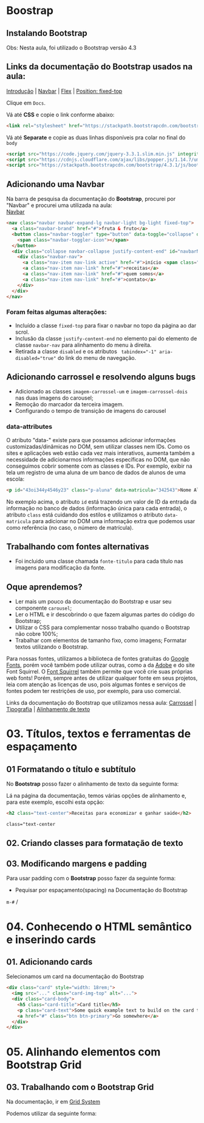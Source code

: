 # Boostrap

## Instalando Bootstrap  

Obs: Nesta aula, foi utilizado o Bootstrap versão 4.3

## Links da documentação do Bootstrap usados na aula: 
[Introdução](https://getbootstrap.com/docs/4.3/getting-started/introduction/) | 
[Navbar](https://getbootstrap.com/docs/4.3/components/navbar/) | 
[Flex](https://getbootstrap.com/docs/4.3/utilities/flex/) | 
[Position: fixed-top](https://getbootstrap.com/docs/4.3/utilities/position/#fixed-top)

Clique em `Docs`.

Vá até **CSS** e copie o link conforme abaixo:  

```html
<link rel="stylesheet" href="https://stackpath.bootstrapcdn.com/bootstrap/4.3.1/css/bootstrap.min.css" integrity="sha384-ggOyR0iXCbMQv3Xipma34MD+dH/1fQ784/j6cY/iJTQUOhcWr7x9JvoRxT2MZw1T" crossorigin="anonymous">
```

Vá até  **Separate** e copie as duas linhas disponíveis pra colar no final do `body`
```html
<script src="https://code.jquery.com/jquery-3.3.1.slim.min.js" integrity="sha384-q8i/X+965DzO0rT7abK41JStQIAqVgRVzpbzo5smXKp4YfRvH+8abtTE1Pi6jizo" crossorigin="anonymous"></script>
<script src="https://cdnjs.cloudflare.com/ajax/libs/popper.js/1.14.7/umd/popper.min.js" integrity="sha384-UO2eT0CpHqdSJQ6hJty5KVphtPhzWj9WO1clHTMGa3JDZwrnQq4sF86dIHNDz0W1" crossorigin="anonymous"></script>
<script src="https://stackpath.bootstrapcdn.com/bootstrap/4.3.1/js/bootstrap.min.js" integrity="sha384-JjSmVgyd0p3pXB1rRibZUAYoIIy6OrQ6VrjIEaFf/nJGzIxFDsf4x0xIM+B07jRM" crossorigin="anonymous"></script>
```

## Adicionando uma Navbar

Na barra de pesquisa da documentação do **Bootstrap**, procurei por "Navbar" e procurei uma utilizada na aula:  
[Navbar](https://getbootstrap.com/docs/4.3/components/navbar/)  

```html
<nav class="navbar navbar-expand-lg navbar-light bg-light fixed-top">
  <a class="navbar-brand" href="#">fruta & fruto</a>
  <button class="navbar-toggler" type="button" data-toggle="collapse" data-target="#navbarNavAltMarkup" aria-controls="navbarNavAltMarkup" aria-expanded="false" aria-label="Toggle navigation">
    <span class="navbar-toggler-icon"></span>
  </button>
  <div class="collapse navbar-collapse justify-content-end" id="navbarNavAltMarkup">
    <div class="navbar-nav">
      <a class="nav-item nav-link active" href="#">início <span class="sr-only">(current)</span></a>
      <a class="nav-item nav-link" href="#">receitas</a>
      <a class="nav-item nav-link" href="#">quem somos</a>
      <a class="nav-item nav-link" href="#">contato</a>
    </div>
  </div>
</nav>
```
### Foram feitas algumas alterações:  
 - Incluído a classe `fixed-top` para fixar o navbar no topo da página ao dar scrol.
 - Inclusão da classe `justify-content-end` no elemento pai do elemento de classe `navbar-nav` para alinhamento do menu à direita.  
 - Retirada a classe `disabled` e os atributos ` tabindex="-1" aria-disabled="true"` do link do menu de navegação.  

## Adicionando carrossel e resolvendo alguns bugs
 - Adicionado as classes `imagem-carrossel-um` e `imagem-carrossel-dois` nas duas imagens do carousel;
 - Remoção do marcador da terceira imagem.
 - Configurando o tempo de transição de imagens do carousel


### data-attributes

O atributo "data-" existe para que possamos adicionar informações customizadas/dinâmicas no DOM, sem utilizar classes nem IDs. Como os sites e aplicações web estão cada vez mais interativos, aumenta também a necessidade de adicionarmos informações específicas no DOM, que não conseguimos cobrir somente com as classes e IDs. Por exemplo, exibir na tela um registro de uma aluna de um banco de dados de alunos de uma escola:

```html
<p id="43oi344y4546y23" class="p-aluna" data-matricula="342543">Nome Aluna</p>
```

No exemplo acima, o atributo `id` está trazendo um valor de ID da entrada da informação no banco de dados (informação única para cada entrada), o atributo `class` está cuidando dos estilos e utilizamos o atributo `data-matricula` para adicionar no DOM uma informação extra que podemos usar como referência (no caso, o número de matrícula).

## Trabalhando com fontes alternativas
 - Foi incluido uma classe chamada `fonte-titulo` para cada título nas imagens para modificação da fonte.

## Oque aprendemos?
  - Ler mais um pouco da documentação do Bootstrap e usar seu componente `carousel`;
  - Ler o HTML e ir descobrindo o que fazem algumas partes do código do Bootstrap;
  - Utilizar o CSS para complementar nosso trabalho quando o Bootstrap não cobre 100%;
  - Trabalhar com elementos de tamanho fixo, como imagens; Formatar textos utilizando o Bootstrap.

Para nossas fontes, utilizamos a biblioteca de fontes gratuitas do [Google Fonts](https://fonts.google.com/), porém você também pode utilizar outras, como a da [Adobe](https://edgewebfonts.adobe.com/) e do site Font Squirrel. O [Font Squirrel](https://www.fontsquirrel.com/) também permite que você crie suas próprias web fonts! Porém, sempre antes de utilizar qualquer fonte em seus projetos, leia com atenção as licenças de uso, pois algumas fontes e serviços de fontes podem ter restrições de uso, por exemplo, para uso comercial.

Links da documentação do Bootstrap que utilizamos nessa aula:
[Carrossel](https://fonts.google.com/) | 
[Tipografia](https://getbootstrap.com/docs/4.3/content/typography/) | 
[Alinhamento de texto](https://getbootstrap.com/docs/4.3/utilities/text/#text-alignment)

# 03. Títulos, textos e ferramentas de espaçamento

## 01 Formatando o título e subtítulo

No **Bootstrap** posso fazer o alinhamento de texto da seguinte forma:  

Lá na página da documentação, temos várias opções de alinhamento e, para este exemplo, escolhi esta opção:  

```html
<h2 class="text-center">Receitas para economizar e ganhar saúde</h2>
```
`class="text-center`

## 02. Criando classes para formatação de texto

## 03. Modificando margens e padding

Para usar padding com o **Bootstrap** posso fazer da seguinte forma:

 - Pequisar por espaçamento(spacing) na Documentação do Bootstrap

`m-#` / 

# 04. Conhecendo o HTML semântico e inserindo cards

## 01. Adicionando cards

Selecionamos um card na documentação do Bootstrap

```html
<div class="card" style="width: 18rem;">
  <img src="..." class="card-img-top" alt="...">
  <div class="card-body">
    <h5 class="card-title">Card title</h5>
    <p class="card-text">Some quick example text to build on the card title and make up the bulk of the card's content.</p>
    <a href="#" class="btn btn-primary">Go somewhere</a>
  </div>
</div>
```

# 05. Alinhando elementos com Bootstrap Grid

## 03. Trabalhando com o Bootstrap Grid

Na documentação, ir em [Grid System](https://getbootstrap.com/docs/5.0/layout/grid/)  

Podemos utilizar da seguinte forma:
